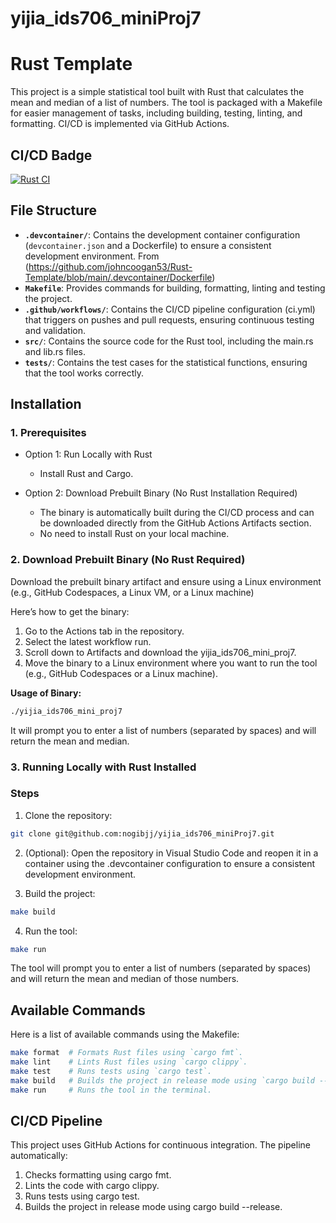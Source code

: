 # yijia_ids706_miniProj7

# Rust Template

This project is a simple statistical tool built with Rust that calculates the mean and median of a list of numbers. The tool is packaged with a Makefile for easier management of tasks, including building, testing, linting, and formatting. CI/CD is implemented via GitHub Actions.

## CI/CD Badge
[![Rust CI](https://github.com/nogibjj/yijia_ids706_miniProj7/actions/workflows/ci.yml/badge.svg)](https://github.com/nogibjj/yijia_ids706_miniProj7/actions/workflows/ci.yml)

## File Structure

- **`.devcontainer/`**: Contains the development container configuration (`devcontainer.json` and a Dockerfile) to ensure a consistent development environment. From (https://github.com/johncoogan53/Rust-Template/blob/main/.devcontainer/Dockerfile)
- **`Makefile`**: Provides commands for building, formatting, linting and testing the project.
- **`.github/workflows/`**: Contains the CI/CD pipeline configuration (ci.yml) that triggers on pushes and pull requests, ensuring continuous testing and validation.
- **`src/`**: Contains the source code for the Rust tool, including the main.rs and lib.rs files.
- **`tests/`**: Contains the test cases for the statistical functions, ensuring that the tool works correctly.


## Installation

### 1. Prerequisites
- Option 1: Run Locally with Rust
    - Install Rust and Cargo.

- Option 2: Download Prebuilt Binary (No Rust Installation Required)
    - The binary is automatically built during the CI/CD process and can be downloaded directly from the GitHub Actions Artifacts section.
    - No need to install Rust on your local machine.
      
### 2. Download Prebuilt Binary (No Rust Required)
Download the prebuilt binary artifact and ensure using a Linux environment (e.g., GitHub Codespaces, a Linux VM, or a Linux machine) 

Here’s how to get the binary:
1. Go to the Actions tab in the repository.
2. Select the latest workflow run.
3. Scroll down to Artifacts and download the yijia_ids706_mini_proj7.
4. Move the binary to a Linux environment where you want to run the tool (e.g., GitHub Codespaces or a Linux machine).

**Usage of Binary:** 
```sh
./yijia_ids706_mini_proj7
```
It will prompt you to enter a list of numbers (separated by spaces) and will return the mean and median.

### 3. Running Locally with Rust Installed
### Steps
1. Clone the repository:

```sh
git clone git@github.com:nogibjj/yijia_ids706_miniProj7.git
```

2. (Optional): Open the repository in Visual Studio Code and reopen it in a container using the .devcontainer configuration to ensure a consistent development environment.

3. Build the project:
```sh
make build 
```

4. Run the tool:
```sh
make run 
```
The tool will prompt you to enter a list of numbers (separated by spaces) and will return the mean and median of those numbers.

## Available Commands
Here is a list of available commands using the Makefile:
```sh
make format  # Formats Rust files using `cargo fmt`.
make lint    # Lints Rust files using `cargo clippy`.
make test    # Runs tests using `cargo test`.
make build   # Builds the project in release mode using `cargo build --release`.
make run     # Runs the tool in the terminal.
```

## CI/CD Pipeline
This project uses GitHub Actions for continuous integration. The pipeline automatically:

1. Checks formatting using cargo fmt.
2. Lints the code with cargo clippy.
3. Runs tests using cargo test.
4. Builds the project in release mode using cargo build --release.
